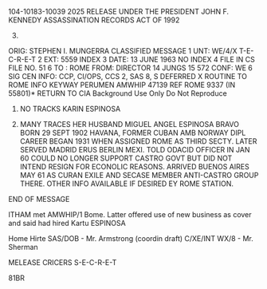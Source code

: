 104-10183-10039 2025 RELEASE UNDER THE PRESIDENT JOHN F. KENNEDY ASSASSINATION RECORDS ACT OF 1992

3.
ORIG: STEPHEN I. MUNGERRA CLASSIFIED MESSAGE 1
UNT:  WE/4/X T-E-C-R-E-T 2
EXT: 5559 INDEX 3
DATE: 13 JUNE 1963 NO INDEX 4
FILE IN CS FILE NO. 51
6
TO : ROME
FROM: DIRECTOR 14 JUNGS 15 572
CONF: WE 6 SIG CEN
INFO: CCP, CI/OPS, CCS 2, SAS 8, S DEFERRED
X ROUTINE
TO ROME INFO
KEYWAY PERUMEN AMWHIP 47139
REF ROME 9337 (IN 55801)*
RETURN TO CIA
Background Use Only
Do Not Reproduce
1. NO TRACKS KARIN ESPINOSA

2. MANY TRACES HER HUSBAND MIGUEL ANGEL ESPINOSA BRAVO
BORN 29 SEPT 1902 HAVANA, FORMER CUBAN AMB NORWAY DIPL CAREER
BEGAN 1931 WHEN ASSIGNED ROME AS THIRD SECTY. LATER SERVED
MADRID ERUS BERLIN MEXI. TOLD ODACID OFFICER IN JAN 60 COULD NO
LONGER SUPPORT CASTRO GOVT BUT DID NOT INTEND RESIGN FOR ECONOLIC
REASONS. ARRIVED BUENOS AIRES MAY 61 AS CURAN EXILE AND SECASE
MEMBER ANTI-CASTRO GROUP THERE. OTHER INFO AVAILABLE IF DESIRED
EY ROME STATION.

END OF MESSAGE

ITHAM met AMWHIP/1 Bome. Latter offered use of new business
as cover and said had hired Kartu ESPINOSA

Home Hirte SAS/DOB - Mr. Armstrong (coordin draft)
C/XE/INT  WX/8 - Mr. Sherman

MELEASE CRICERS S-E-C-R-E-T

81BR
